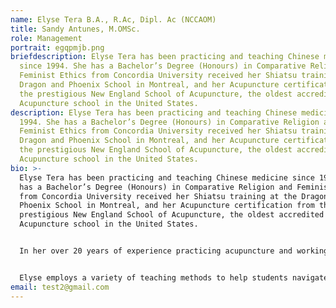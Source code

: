 ```yaml
---
name: Elyse Tera B.A., R.Ac, Dipl. Ac (NCCAOM)
title: Sandy Antunes, M.OMSc.
role: Management
portrait: egqpmjb.png
briefdescription: Elyse Tera has been practicing and teaching Chinese medicine
  since 1994. She has a Bachelor’s Degree (Honours) in Comparative Religion and
  Feminist Ethics from Concordia University received her Shiatsu training at the
  Dragon and Phoenix School in Montreal, and her Acupuncture certification from
  the prestigious New England School of Acupuncture, the oldest accredited
  Acupuncture school in the United States.
description: Elyse Tera has been practicing and teaching Chinese medicine since
  1994. She has a Bachelor’s Degree (Honours) in Comparative Religion and
  Feminist Ethics from Concordia University received her Shiatsu training at the
  Dragon and Phoenix School in Montreal, and her Acupuncture certification from
  the prestigious New England School of Acupuncture, the oldest accredited
  Acupuncture school in the United States.
bio: >-
  Elyse Tera has been practicing and teaching Chinese medicine since 1994. She
  has a Bachelor’s Degree (Honours) in Comparative Religion and Feminist Ethics
  from Concordia University received her Shiatsu training at the Dragon and
  Phoenix School in Montreal, and her Acupuncture certification from the
  prestigious New England School of Acupuncture, the oldest accredited
  Acupuncture school in the United States.


  In her over 20 years of experience practicing acupuncture and working with other acupuncturists to help build successful practices, Elyse has developed a practice management system that recognizes the unique roadblocks to success facing practitioners in North America and is passionate about educating students on becoming successful, ethical practitioners. 


  Elyse employs a variety of teaching methods to help students navigate the learning process, and builds each course uniquely to the subject and the students involved.
email: test2@gmail.com
---
```


